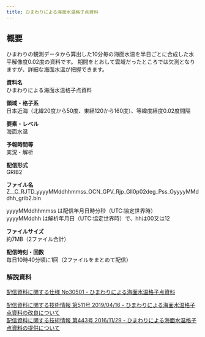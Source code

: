 ```yaml
---
title: ひまわりによる海面水温格子点資料
---
```


## 概要
ひまわりの観測データから算出した10分毎の海面水温を半日ごとに合成した水平解像度0.02度の資料です。
期間をとおして雲域だったところでは欠測となりますが、詳細な海面水温が把握できます。

**資料名** <br/>
ひまわりによる海面水温格子点資料

**領域・格子系** <br/>
日本近海（北緯20度から50度、東経120から160度）、等緯度経度0.02度間隔

**要素・レベル** <br/>
海面水温

**予報時間等** <br/>
実況・解析

**配信形式** <br/>
GRIB2

**ファイル名** <br/>
Z__C_RJTD_yyyyMMddhhmmss_OCN_GPV_Rjp_Gll0p02deg_Pss_OyyyyMMddhh_grib2.bin

yyyyMMddhhmmss は配信年月日時分秒（UTC:協定世界時） <br/>
yyyyMMddhh は解析年月日（UTC:協定世界時）で、hhは00又は12

**ファイルサイズ** <br/>
約7MB（2ファイル合計）

**配信時刻・回数** <br/>
毎日10時40分頃に1回（2ファイルをまとめて配信）

### 解説資料
[配信資料に関する仕様 No30501 - ひまわりによる海面水温格子点資料](https://www.data.jma.go.jp/suishin/shiyou/pdf/no30501)


[配信資料に関する技術情報 第511号 2019/04/16 - ひまわりによる海面水温格子点資料の改良について](https://dmdata.jp/docs/jma/technical/511.pdf) <br/>
[配信資料に関する技術情報 第443号 2016/11/29 - ひまわりによる海面水温格子点資料の提供について](https://dmdata.jp/docs/jma/technical/443.pdf)
